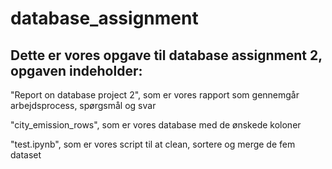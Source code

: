 # database_assignment

## Dette er vores opgave til database assignment 2, opgaven indeholder:

"Report on database project 2", som er vores rapport som gennemgår arbejdsprocess, spørgsmål og svar

"city_emission_rows", som er vores database med de ønskede koloner

"test.ipynb", som er vores script til at clean, sortere og merge de fem dataset
